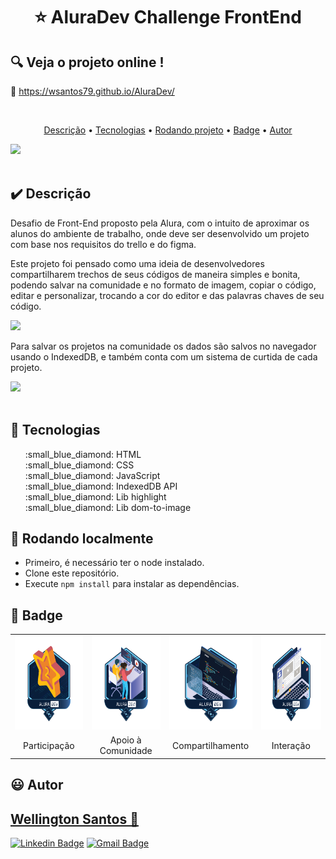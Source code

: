 # <p align="center">:star: AluraDev Challenge FrontEnd</p>

## :mag: Veja o projeto online !

:link: https://wsantos79.github.io/AluraDev/

<br>
<p align="center">
 <a href="#heavy_check_mark-Descrição">Descrição</a> •
 <a href="#hammer-Tecnologias">Tecnologias</a> •
 <a href="#game_die-Rodando-localmente">Rodando projeto</a> •
 <a href="#medal_sports-Badge">Badge</a> •	
 <a href="#smiley-autor">Autor</a>
</p>

<img src="https://user-images.githubusercontent.com/58752564/148684095-95991778-e810-4798-be20-b1ea94b69ae0.png"><br><br>


## :heavy_check_mark: **Descrição**

Desafio de Front-End proposto pela Alura, com o intuito de aproximar os alunos do ambiente de trabalho, onde deve ser desenvolvido um projeto com base nos requisitos do trello e do figma.

Este projeto foi pensado como uma ideia de desenvolvedores compartilharem trechos de seus códigos de maneira simples e bonita, podendo salvar na comunidade e no formato de imagem, copiar o código, editar e personalizar, trocando a cor do editor e das palavras chaves de seu código.

<img src="https://user-images.githubusercontent.com/58752564/148684643-51cbed16-d617-42f6-a712-331d6e90f834.png"><br>

Para salvar os projetos na comunidade os dados são salvos no navegador usando o IndexedDB, e também conta com um sistema de curtida de cada projeto.

<img src="https://user-images.githubusercontent.com/58752564/148684356-00a456cc-a609-4ffb-8a37-1cb29a3b34b8.png"><br><br>

## :hammer: **Tecnologias**

<ul type="none">
<li>:small_blue_diamond: HTML</li>
<li>:small_blue_diamond: CSS</li>
<li>:small_blue_diamond: JavaScript</li>
<li>:small_blue_diamond: IndexedDB API</li>
<li>:small_blue_diamond: Lib highlight</li>
<li>:small_blue_diamond: Lib dom-to-image</li>
</ul>

## :game_die: Rodando localmente

+ Primeiro, é necessário ter o node instalado.
+ Clone este repositório.
+ Execute `npm install` para instalar as dependências.

## :medal_sports: Badge
           

<table style="text-align: center;">
  <tr>
    <td>
      <img height="150px" src="https://github.com/WSantos79/AluraDev/blob/main/assets/img/badge/Badge-participacao.png">
    </td>
    <td>
      <img height="150px" src="https://github.com/WSantos79/AluraDev/blob/main/assets/img/badge/Badge-comunidade.png">
    </td>
    <td>
    <img height="150px" src="https://github.com/WSantos79/AluraDev/blob/main/assets/img/badge/Badge-compartilhamento.png">
    </td>
    <td>
    <img height="150px" src="https://github.com/WSantos79/AluraDev/blob/main/assets/img/badge/Badge-interacao.png?raw=true">
    </td>
  </tr>
  <tr>
    <td align="center">Participação</td>
    <td align="center">Apoio à Comunidade</td>
    <td align="center">Compartilhamento</td>
    <td align="center">Interação</td>
  </tr>
</table>



## :smiley: Autor

## <a href="https://github.com/WSantos79">Wellington Santos 🚀</a>

[![Linkedin Badge](https://img.shields.io/badge/-WellingtonSantos79-blue?style=flat-square&logo=Linkedin&logoColor=white&link=https://www.linkedin.com/in/wellingtonsantos79/)](https://www.linkedin.com/in/wellingtonsantos79/) 
[![Gmail Badge](https://img.shields.io/badge/-WellingtonSantos7799@gmail.com-c14438?style=flat-square&logo=Gmail&logoColor=white&link=mailto:wellingtonsantos7799@gmail.com)](mailto:wellingtonsantos7799@gmail.com)












